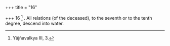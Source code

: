 +++
title = "16"

+++
16 [^5] . All relations (of the deceased), to the seventh or to the tenth degree, descend into water.


[^5]:  Yājñavalkya III, 3.
